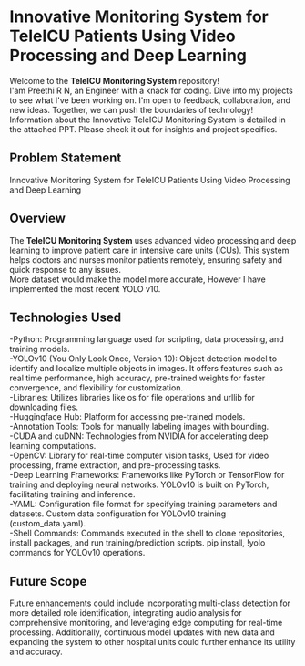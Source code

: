 # Innovative Monitoring System for TeleICU Patients Using Video Processing and Deep Learning
Welcome to the **TeleICU Monitoring System** repository!<br>I'am Preethi R N, an Engineer with a knack for coding. Dive into my projects to see what I've been working on. I'm open to feedback, collaboration, and new ideas. Together, we can push the boundaries of technology!<br>
Information about the Innovative TeleICU Monitoring System is detailed in the attached PPT. Please check it out for insights and project specifics.
## Problem Statement
Innovative Monitoring System for TeleICU Patients Using Video Processing and Deep Learning
## Overview
The **TeleICU Monitoring System** uses advanced video processing and deep learning to improve patient care in intensive care units (ICUs). This system helps doctors and nurses monitor patients remotely, ensuring safety and quick response to any issues. <br>More dataset would make the model more accurate, However I have implemented the most recent YOLO v10.
## Technologies Used
-Python: Programming language used for scripting, data processing, and training models. <br>
-YOLOv10 (You Only Look Once, Version 10): Object detection model to identify and localize multiple objects in images. It offers features such as real time performance, high accuracy, pre-trained weights for faster convergence, and flexibility for customization. <br>
-Libraries: Utilizes libraries like os for file operations and urllib for downloading files. <br>
-Huggingface Hub: Platform for accessing pre-trained models. <br>
-Annotation Tools: Tools for manually labeling images with bounding. <br>
-CUDA and cuDNN: Technologies from NVIDIA for accelerating deep learning computations. <br>
-OpenCV: Library for real-time computer vision tasks, Used for video processing, frame extraction, and pre-processing tasks. <br>
-Deep Learning Frameworks: Frameworks like PyTorch or TensorFlow for training and deploying neural networks. YOLOv10 is built on PyTorch, facilitating training and inference. <br>
-YAML: Configuration file format for specifying training parameters and datasets. Custom data configuration for YOLOv10 training (custom_data.yaml). <br>
-Shell Commands: Commands executed in the shell to clone repositories, install packages, and run training/prediction scripts. pip install, !yolo commands for YOLOv10 operations. <br>
## Future Scope
Future enhancements could include incorporating multi-class detection for more detailed role identification, integrating audio analysis for comprehensive monitoring, and leveraging edge computing for real-time processing. Additionally, continuous model updates with new data and expanding the system to other hospital units could further enhance its utility and accuracy.





